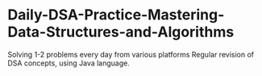 # Daily-DSA-Practice-Mastering-Data-Structures-and-Algorithms
Solving 1-2 problems every day from various platforms Regular revision of DSA concepts, using Java language.
